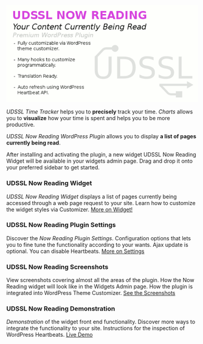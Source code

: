 ![UDSSL Now Reading](https://github.com/UDSSL/now-reading/blob/master/udssl-now-reading-banner.png)

*UDSSL Time Tracker* helps you to **precisely** track your time. *Charts* allows
you to **visualize** how your time is spent and helps you to be more productive.

*UDSSL Now Reading WordPress Plugin* allows you to display **a list of pages currently being read**.

After installing and activating the plugin, a new widget UDSSL Now Reading Widget will be available in your
widgets admin page. Drag and drop it onto your preferred sidebar to get started.


### UDSSL Now Reading Widget

*UDSSL Now Reading Widget* displays a list of pages currently being accessed through a web page request to your site.
Learn how to customize the widget styles via Customizer. [More on Widget!][1]

### UDSSL Now Reading Plugin Settings

Discover the *Now Reading Plugin Settings*. Configuration options that lets you to fine tune the
functionality according to your wants. Ajax update is optional. You can disable Heartbeats. [More on Settings][2]

### UDSSL Now Reading Screenshots

View screenshots covering almost all the areas of the plugin. How the Now Reading widget will look like in the
Widgets Admin page. How the plugin is integrated into WordPress Theme Customizer. [See the Screenshots][3]

### UDSSL Now Reading Demonstration

*Demonstration* of the widget front end functionality. Discover more ways to integrate the functionality to your site.
Instructions for the inspection of WordPress Heartbeats. [Live Demo][4]

[1]: http://udssl.com/udssl-now-reading/now-reading-widget/
[2]: http://udssl.com/udssl-now-reading/now-reading-settings/
[3]: http://udssl.com/udssl-now-reading/now-reading-screenshots/
[4]: http://udssl.com/udssl-now-reading/now-reading-demonstration/
